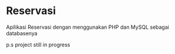 # Reservasi
Apilikasi Reservasi dengan menggunakan PHP dan MySQL sebagai databasenya

p.s project still in progress
